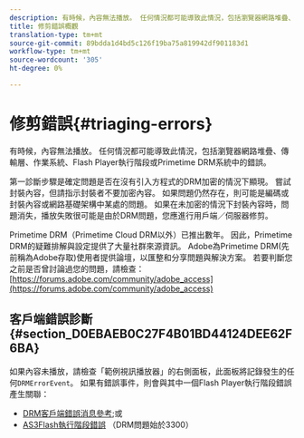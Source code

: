 ```yaml
---
description: 有時候，內容無法播放。 任何情況都可能導致此情況，包括瀏覽器網路堆疊、傳輸層、作業系統、Flash Player執行階段或Primetime DRM系統中的錯誤。
title: 修剪錯誤概觀
translation-type: tm+mt
source-git-commit: 89bdda1d4bd5c126f19ba75a819942df901183d1
workflow-type: tm+mt
source-wordcount: '305'
ht-degree: 0%

---
```



# 修剪錯誤{#triaging-errors}

有時候，內容無法播放。 任何情況都可能導致此情況，包括瀏覽器網路堆疊、傳輸層、作業系統、Flash Player執行階段或Primetime DRM系統中的錯誤。

第一診斷步驟是確定問題是否在沒有引入方程式的DRM加密的情況下顯現。 嘗試封裝內容，但請指示封裝者不要加密內容。 如果問題仍然存在，則可能是編碼或封裝內容或網路基礎架構中某處的問題。 如果在未加密的情況下封裝內容時，問題消失，播放失敗很可能是由於DRM問題，您應進行用戶端／伺服器修剪。

Primetime DRM（Primetime Cloud DRM以外）已推出數年。 因此，Primetime DRM的疑難排解與設定提供了大量社群來源資訊。 Adobe為Primetime DRM(先前稱為Adobe存取)使用者提供論壇，以匯整和分享問題與解決方案。 若要判斷您之前是否曾討論過您的問題，請檢查：[https://forums.adobe.com/community/adobe_access](https://forums.adobe.com/community/adobe_access)

## 客戶端錯誤診斷{#section_D0EBAEB0C27F4B01BD44124DEE62F6BA}

如果內容未播放，請檢查「範例視訊播放器」的右側面板，此面板將記錄發生的任何`DRMErrorEvent`。 如果有錯誤事件，則會與其中一個Flash Player執行階段錯誤產生關聯：

* [DRM客戶端錯誤消息參考](https://help.adobe.com/en_US/primetime/drm/index.html#reference-DRM_Client_Error_Messages);或
* [AS3Flash執行階段錯誤](https://help.adobe.com/en_US/FlashPlatform/reference/actionscript/3/runtimeErrors.html) （DRM問題始於3300）

